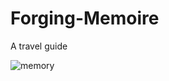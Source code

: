 # Forging-Memoire
A travel guide

![memory](https://github.com/gadaharsh/Forging-Memoire/assets/68476614/d30dc839-ee25-4b15-80db-dec1324beb86)
